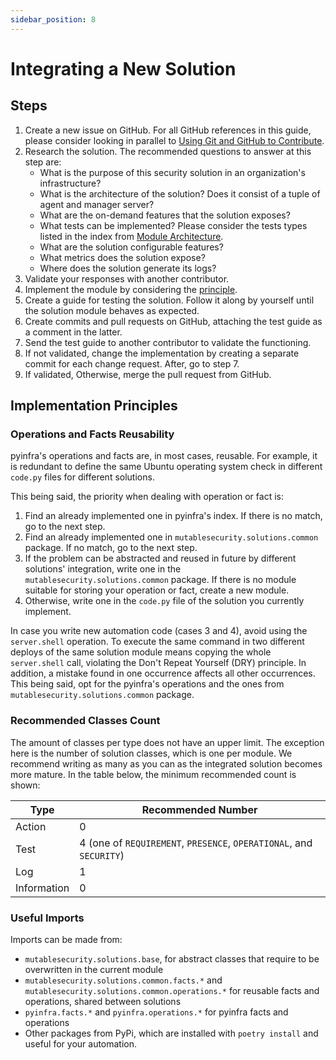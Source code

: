```yaml
---
sidebar_position: 8
---
```


# Integrating a New Solution

## Steps

1. Create a new issue on GitHub. For all GitHub references in this guide, please consider looking in parallel to [Using Git and GitHub to Contribute](using-git-and-github-to-contribute.md).
2. Research the solution. The recommended questions to answer at this step are:
    - What is the purpose of this security solution in an organization's infrastructure?
    - What is the architecture of the solution? Does it consist of a tuple of agent and manager server?
    - What are the on-demand features that the solution exposes?
    - What tests can be implemented? Please consider the tests types listed in the index from [Module Architecture](module-architecture.md).
    - What are the solution configurable features?
    - What metrics does the solution expose?
    - Where does the solution generate its logs?
3. Validate your responses with another contributor.
4. Implement the module by considering the [principle](#implementation-principles).
5. Create a guide for testing the solution. Follow it along by yourself until the solution module behaves as expected.
6. Create commits and pull requests on GitHub, attaching the test guide as a comment in the latter.
7. Send the test guide to another contributor to validate the functioning.
8. If not validated, change the implementation by creating a separate commit for each change request. After, go to step 7.
9. If validated, Otherwise, merge the pull request from GitHub.

## Implementation Principles

### Operations and Facts Reusability

pyinfra's operations and facts are, in most cases, reusable. For example, it is redundant to define the same Ubuntu operating system check in different `code.py` files for different solutions.

This being said, the priority when dealing with operation or fact is:
1. Find an already implemented one in pyinfra's index. If there is no match, go to the next step.
2. Find an already implemented one in `mutablesecurity.solutions.common` package. If no match, go to the next step.
3. If the problem can be abstracted and reused in future by different solutions' integration, write one in the `mutablesecurity.solutions.common` package. If there is no module suitable for storing your operation or fact, create a new module.
4. Otherwise, write one in the `code.py` file of the solution you currently implement.

In case you write new automation code (cases 3 and 4), avoid using the `server.shell` operation. To execute the same command in two different deploys of the same solution module means copying the whole `server.shell` call, violating the Don't Repeat Yourself (DRY) principle. In addition, a mistake found in one occurrence affects all other occurrences. This being said, opt for the pyinfra's operations and the ones from `mutablesecurity.solutions.common` package.

### Recommended Classes Count

The amount of classes per type does not have an upper limit. The exception here is the number of solution classes, which is one per module. We recommend writing as many as you can as the integrated solution becomes more mature. In the table below, the minimum recommended count is shown:

| Type        | Recommended Number                                                  |
| ----------- | ------------------------------------------------------------------- |
| Action      | 0                                                                   |
| Test        | 4 (one of `REQUIREMENT`, `PRESENCE`, `OPERATIONAL`, and `SECURITY`) |
| Log         | 1                                                                   |
| Information | 0                                                                   |

### Useful Imports

Imports can be made from:
- `mutablesecurity.solutions.base`, for abstract classes that require to be overwritten in the current module
- `mutablesecurity.solutions.common.facts.*` and `mutablesecurity.solutions.common.operations.*` for reusable facts and operations, shared between solutions
- `pyinfra.facts.*` and `pyinfra.operations.*` for pyinfra facts and operations
- Other packages from PyPi, which are installed with `poetry install` and useful for your automation.